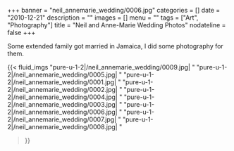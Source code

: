 +++
banner = "neil_annemarie_wedding/0006.jpg"
categories = []
date = "2010-12-21"
description = ""
images = []
menu = ""
tags = ["Art", "Photography"]
title = "Neil and Anne-Marie Wedding Photos"
nodateline = false
+++

Some extended family got married in Jamaica, I did some photography for them.

{{< fluid_imgs 
  "pure-u-1-2|/neil_annemarie_wedding/0009.jpg| "
  "pure-u-1-2|/neil_annemarie_wedding/0005.jpg| "
  "pure-u-1-2|/neil_annemarie_wedding/0001.jpg| "
  "pure-u-1-2|/neil_annemarie_wedding/0002.jpg| "
  "pure-u-1-2|/neil_annemarie_wedding/0004.jpg| "
  "pure-u-1-2|/neil_annemarie_wedding/0003.jpg| "
  "pure-u-1-2|/neil_annemarie_wedding/0006.jpg| "
  "pure-u-1-2|/neil_annemarie_wedding/0007.jpg| "
  "pure-u-1-2|/neil_annemarie_wedding/0008.jpg| "

>}}
